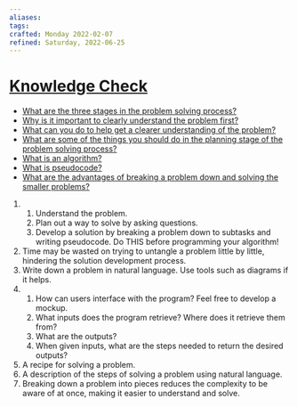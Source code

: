 ```yaml
---
aliases:
tags:
crafted: Monday 2022-02-07
refined: Saturday, 2022-06-25
---
```


# [Knowledge Check](https://www.theodinproject.com/paths/foundations/courses/foundations/lessons/problem-solving#knowledge-check)

- [What are the three stages in the problem solving process?](https://www.theodinproject.com/paths/foundations/courses/foundations/lessons/problem-solving#problem-solving-stages)
- [Why is it important to clearly understand the problem first?](https://www.theodinproject.com/paths/foundations/courses/foundations/lessons/problem-solving#important-understand-problem)
- [What can you do to help get a clearer understanding of the problem?](https://www.theodinproject.com/paths/foundations/courses/foundations/lessons/problem-solving#help-understand-problem)
- [What are some of the things you should do in the planning stage of the problem solving process?](https://www.theodinproject.com/paths/foundations/courses/foundations/lessons/problem-solving#planning-stage)
- [What is an algorithm?](https://www.theodinproject.com/paths/foundations/courses/foundations/lessons/problem-solving#algorithm)
- [What is pseudocode?](https://www.theodinproject.com/paths/foundations/courses/foundations/lessons/problem-solving#pseudo)
- [What are the advantages of breaking a problem down and solving the smaller problems?](https://www.theodinproject.com/paths/foundations/courses/foundations/lessons/problem-solving#breaking-problem)

1. 1. Understand the problem.
   2. Plan out a way to solve by asking questions.
   3. Develop a solution by breaking a problem down to subtasks and writing pseudocode. Do THIS before programming your algorithm!
2. Time may be wasted on trying to untangle a problem little by little, hindering the solution development process.
3. Write down a problem in natural language. Use tools such as diagrams if it helps.
4. 1. How can users interface with the program? Feel free to develop a mockup.
   2. What inputs does the program retrieve? Where does it retrieve them from?
   3. What are the outputs?
   4. When given inputs, what are the steps needed to return the desired outputs?
5. A recipe for solving a problem.
6. A description of the steps of solving a problem using natural language.
7. Breaking down a problem into pieces reduces the complexity to be aware of at once, making it easier to understand and solve.
